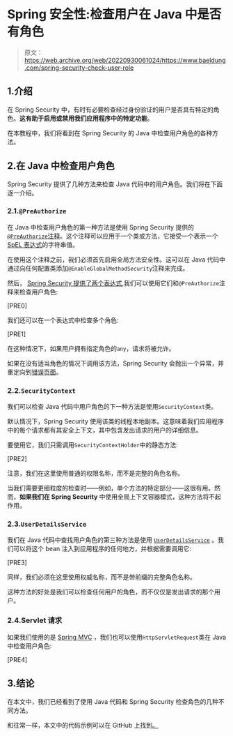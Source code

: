# Spring 安全性:检查用户在 Java 中是否有角色

> 原文：<https://web.archive.org/web/20220930061024/https://www.baeldung.com/spring-security-check-user-role>

## 1.介绍

在 Spring Security 中，有时有必要检查经过身份验证的用户是否具有特定的角色。**这有助于启用或禁用我们应用程序中的特定功能**。

在本教程中，我们将看到在 Spring Security 的 Java 中检查用户角色的各种方法。

## 2.在 Java 中检查用户角色

Spring Security 提供了几种方法来检查 Java 代码中的用户角色。我们将在下面逐一介绍。

### 2.1.`@PreAuthorize`

在 Java 中检查用户角色的第一种方法是使用 Spring Security 提供的 [`@PreAuthorize`注释](/web/20221022193028/https://www.baeldung.com/spring-security-method-security)。这个注释可以应用于一个类或方法，它接受一个表示一个 [SpEL 表达式](/web/20221022193028/https://www.baeldung.com/spring-expression-language)的字符串值。

在使用这个注释之前，我们必须首先启用全局方法安全性。这可以在 Java 代码中通过向任何配置类添加`@EnableGlobalMethodSecurity`注释来完成。

然后， [Spring Security 提供了两个表达式](/web/20221022193028/https://www.baeldung.com/basic-and-digest-authentication-for-a-rest-api-with-spring-security),我们可以使用它们和`@PreAuthorize`注释来检查用户角色:

[PRE0]

我们还可以在一个表达式中检查多个角色:

[PRE1]

在这种情况下，如果用户拥有指定角色的`any`，请求将被允许。

如果在没有适当角色的情况下调用该方法，Spring Security 会抛出一个异常，并重定向到[错误页面](/web/20221022193028/https://www.baeldung.com/spring-boot-custom-error-page)。

### 2.2.`SecurityContext`

我们可以检查 Java 代码中用户角色的下一种方法是使用`SecurityContext`类。

默认情况下，Spring Security 使用该类的线程本地副本。这意味着我们应用程序中的每个请求都有其安全上下文，其中包含发出请求的用户的详细信息。

要使用它，我们只需调用`SecurityContextHolder`中的静态方法:

[PRE2]

注意，我们在这里使用普通的权限名称，而不是完整的角色名称。

当我们需要更细粒度的检查时——例如，单个方法的特定部分——这很有用。然而，**如果我们在 Spring Security** 中使用全局上下文容器模式，这种方法将不起作用。

### 2.3.`UserDetailsService`

我们在 Java 代码中查找用户角色的第三种方法是使用 [`UserDetailsService`](/web/20221022193028/https://www.baeldung.com/spring-security-authentication-with-a-database) 。我们可以将这个 bean 注入到应用程序的任何地方，并根据需要调用它:

[PRE3]

同样，我们必须在这里使用权威名称，而不是带前缀的完整角色名称。

这种方法的好处是我们可以检查任何用户的角色，而不仅仅是发出请求的那个用户。

### 2.4.Servlet 请求

如果我们使用的是 [Spring MVC](/web/20221022193028/https://www.baeldung.com/intro-to-servlets) ，我们也可以使用`HttpServletRequest`类在 Java 中检查用户角色:

[PRE4]

## 3.结论

在本文中，我们已经看到了使用 Java 代码和 Spring Security 检查角色的几种不同方法。

和往常一样，本文中的代码示例可以在 GitHub 上找到[。](https://web.archive.org/web/20221022193028/https://github.com/eugenp/tutorials/tree/master/spring-security-modules/spring-security-core)